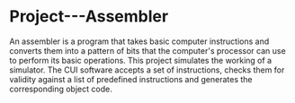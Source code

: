 # Project---Assembler
An assembler is a program that takes basic computer instructions and converts them into a pattern of bits that the computer's processor can use to perform its basic operations.
This project simulates the working of a simulator.
The CUI software accepts a set of instructions, checks them for validity against a list of predefined instructions and generates the corresponding object code.
